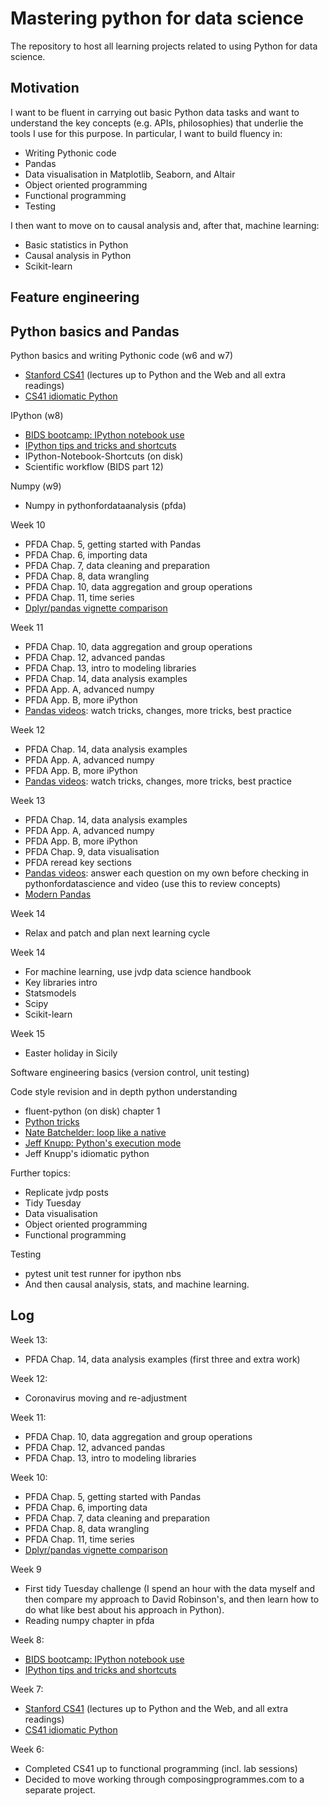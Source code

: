 # Mastering python for data science

The repository to host all learning projects related to using Python for data science. 


## Motivation

I want to be fluent in carrying out basic Python data tasks and want to understand the key concepts (e.g. APIs, philosophies) that underlie the tools I
use for this purpose. In particular, I want to build fluency in:

- Writing Pythonic code
- Pandas
- Data visualisation in Matplotlib, Seaborn, and Altair
- Object oriented programming
- Functional programming
- Testing

I then want to move on to causal analysis and, after that, machine learning:

- Basic statistics in Python
- Causal analysis in Python
- Scikit-learn


## Feature engineering



## Python basics and Pandas

Python basics and writing Pythonic code (w6 and w7)
- [Stanford CS41](https://stanfordpython.com) (lectures up to Python and the Web and all extra readings)
- [CS41 idiomatic Python](https://drive.google.com/file/d/0B-eHIhYpHrGDNGZCYUN6SVB1OGc/view)

IPython (w8)
- [BIDS bootcamp: IPython notebook use](https://www.youtube.com/watch?v=HrylK8I1ALs&index=3&list=PLKW2Azk23ZtSeBcvJi0JnL7PapedOvwz9)
- [IPython tips and tricks and shortcuts](https://www.dataquest.io/blog/jupyter-notebook-tips-tricks-shortcuts/)
- IPython-Notebook-Shortcuts (on disk)
- Scientific workflow (BIDS part 12)

Numpy (w9)
- Numpy in pythonfordataanalysis (pfda)

Week 10
- PFDA Chap. 5, getting started with Pandas
- PFDA Chap. 6, importing data
- PFDA Chap. 7, data cleaning and preparation
- PFDA Chap. 8, data wrangling
- PFDA Chap. 10, data aggregation and group operations
- PFDA Chap. 11, time series
- [Dplyr/pandas vignette comparison](https://nbviewer.jupyter.org/gist/TomAugspurger/6e052140eaa5fdb6e8c0)

Week 11
- PFDA Chap. 10, data aggregation and group operations
- PFDA Chap. 12, advanced pandas
- PFDA Chap. 13, intro to modeling libraries
- PFDA Chap. 14, data analysis examples
- PFDA App. A, advanced numpy
- PFDA App. B, more iPython
- [Pandas videos](https://github.com/justmarkham/pandas-videos): watch tricks, changes, more tricks, best practice

Week 12
- PFDA Chap. 14, data analysis examples
- PFDA App. A, advanced numpy
- PFDA App. B, more iPython
- [Pandas videos](https://github.com/justmarkham/pandas-videos): watch tricks, changes, more tricks, best practice

Week 13
- PFDA Chap. 14, data analysis examples
- PFDA App. A, advanced numpy
- PFDA App. B, more iPython
- PFDA Chap. 9, data visualisation
- PFDA reread key sections
- [Pandas videos](https://github.com/justmarkham/pandas-videos): answer each question on my own before checking in pythonfordatascience and video (use this to review concepts)
- [Modern Pandas](https://tomaugspurger.github.io/modern-1-intro)

Week 14
- Relax and patch and plan next learning cycle


Week 14
- For machine learning, use jvdp data science handbook
- Key libraries intro
- Statsmodels
- Scipy
- Scikit-learn

Week 15
- Easter holiday in Sicily


Software engineering basics (version control, unit testing)

Code style revision and in depth python understanding
- fluent-python (on disk) chapter 1
- [Python tricks](https://github.com/sahands/python-by-example/blob/master/python-by-example.rst)
- [Nate Batchelder: loop like a native](https://www.youtube.com/watch?time_continue=14&v=EnSu9hHGq5o)
- [Jeff Knupp: Python's execution mode](https://www.jeffknupp.com/blog/2013/02/14/drastically-improve-your-python-understanding-pythons-execution-model/)
- Jeff Knupp's idiomatic python

Further topics:
- Replicate jvdp posts
- Tidy Tuesday
- Data visualisation
- Object oriented programming
- Functional programming

Testing
- pytest unit test runner for ipython nbs
- And then causal analysis, stats, and machine learning.


## Log

Week 13:
- PFDA Chap. 14, data analysis examples (first three and extra work)

Week 12:
- Coronavirus moving and re-adjustment

Week 11:
- PFDA Chap. 10, data aggregation and group operations
- PFDA Chap. 12, advanced pandas
- PFDA Chap. 13, intro to modeling libraries

Week 10:
- PFDA Chap. 5, getting started with Pandas
- PFDA Chap. 6, importing data
- PFDA Chap. 7, data cleaning and preparation
- PFDA Chap. 8, data wrangling
- PFDA Chap. 11, time series
- [Dplyr/pandas vignette comparison](https://nbviewer.jupyter.org/gist/TomAugspurger/6e052140eaa5fdb6e8c0)

Week 9
- First tidy Tuesday challenge (I spend an hour with the data myself and then compare my approach to David Robinson's, and then learn how to do what like best about his approach in Python).
- Reading numpy chapter in pfda

Week 8:
- [BIDS bootcamp: IPython notebook use](https://www.youtube.com/watch?v=HrylK8I1ALs&index=3&list=PLKW2Azk23ZtSeBcvJi0JnL7PapedOvwz9)
- [IPython tips and tricks and shortcuts](https://www.dataquest.io/blog/jupyter-notebook-tips-tricks-shortcuts/)

Week 7:
- [Stanford CS41](https://stanfordpython.com) (lectures up to Python and the Web, and all extra readings)
- [CS41 idiomatic Python](https://drive.google.com/file/d/0B-eHIhYpHrGDNGZCYUN6SVB1OGc/view)

Week 6:
- Completed CS41 up to functional programming (incl. lab sessions)
- Decided to move working through composingprogrammes.com to a separate project.






